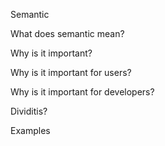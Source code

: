 Semantic

What does semantic mean?

Why is it important?

Why is it important for users?

Why is it important for developers?

Dividitis?

Examples